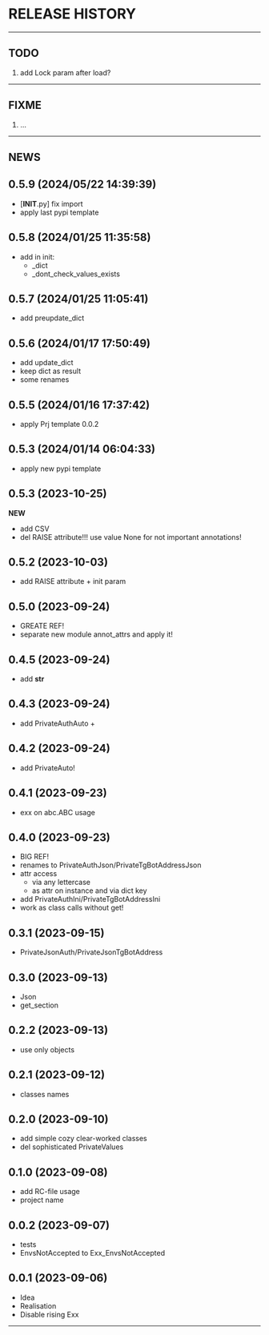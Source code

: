# RELEASE HISTORY

********************************************************************************
## TODO
1. add Lock param after load?  

********************************************************************************
## FIXME
1. ...  

********************************************************************************
## NEWS

0.5.9 (2024/05/22 14:39:39)
------------------------------
- [__INIT__.py] fix import  
- apply last pypi template  

0.5.8 (2024/01/25 11:35:58)
------------------------------
- add in init:  
	- _dict  
	- _dont_check_values_exists  

0.5.7 (2024/01/25 11:05:41)
------------------------------
- add preupdate_dict  

0.5.6 (2024/01/17 17:50:49)
------------------------------
- add update_dict  
- keep dict as result  
- some renames  

0.5.5 (2024/01/16 17:37:42)
------------------------------
- apply Prj template 0.0.2  

0.5.3 (2024/01/14 06:04:33)
------------------------------
- apply new pypi template  

0.5.3 (2023-10-25)
-------------------
**NEW**
- add CSV
- del RAISE attribute!!! use value None for not important annotations!

0.5.2 (2023-10-03)
-------------------
- add RAISE attribute + init param

0.5.0 (2023-09-24)
-------------------
- GREATE REF!  
- separate new module annot_attrs and apply it!

0.4.5 (2023-09-24)
-------------------
- add __str__

0.4.3 (2023-09-24)
-------------------
- add PrivateAuthAuto +

0.4.2 (2023-09-24)
-------------------
- add PrivateAuto!

0.4.1 (2023-09-23)
-------------------
- exx on abc.ABC usage 

0.4.0 (2023-09-23)
-------------------
- BIG REF!
- renames to PrivateAuthJson/PrivateTgBotAddressJson
- attr access
  - via any lettercase 
  - as attr on instance and via dict key
- add PrivateAuthIni/PrivateTgBotAddressIni
- work as class calls without get!

0.3.1 (2023-09-15)
-------------------
- PrivateJsonAuth/PrivateJsonTgBotAddress

0.3.0 (2023-09-13)
-------------------
- Json
- get_section

0.2.2 (2023-09-13)
-------------------
- use only objects

0.2.1 (2023-09-12)
-------------------
- classes names

0.2.0 (2023-09-10)
-------------------
- add simple cozy clear-worked classes
- del sophisticated PrivateValues

0.1.0 (2023-09-08)
-------------------
- add RC-file usage
- project name 

0.0.2 (2023-09-07)
-------------------
- tests
- EnvsNotAccepted to Exx_EnvsNotAccepted

0.0.1 (2023-09-06)
-------------------
- Idea
- Realisation
- Disable rising Exx

********************************************************************************

